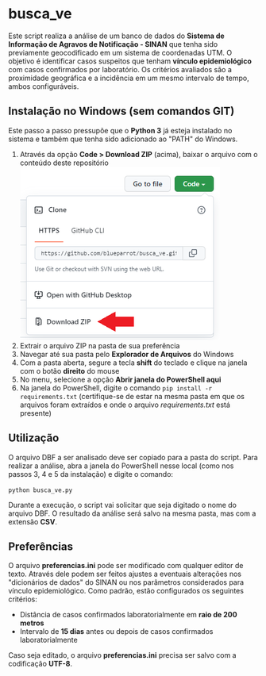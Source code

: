 # busca_ve
Este script realiza a análise de um banco de dados do **Sistema de Informação de Agravos de Notificação - SINAN** que tenha sido previamente geocodificado em um sistema de coordenadas UTM.
O objetivo é identificar casos suspeitos que tenham **vínculo epidemiológico** com casos confirmados por laboratório. Os critérios avaliados são a proximidade geográfica e a incidência em um mesmo intervalo de tempo, ambos configuráveis.
## Instalação no Windows (sem comandos GIT)
Este passo a passo pressupõe que o **Python 3** já esteja instalado no sistema e também que tenha sido adicionado ao "PATH" do Windows.
1. Através da opção **Code > Download ZIP** (acima), baixar o arquivo com o conteúdo deste repositório
![Screenshot](https://github.com/blueparrot/busca_ve/blob/main/screenshot.png)
2. Extrair o arquivo ZIP na pasta de sua preferência
3. Navegar até sua pasta pelo **Explorador de Arquivos** do Windows
4. Com a pasta aberta, segure a tecla **shift** do teclado e clique na janela com o botão **direito** do mouse
5. No menu, selecione a opção **Abrir janela do PowerShell aqui**
6. Na janela do PowerShell, digite o comando `pip install -r requirements.txt` (certifique-se de estar na mesma pasta em que os arquivos foram extraídos e onde o arquivo *requirements.txt* está presente)
## Utilização
O arquivo DBF a ser analisado deve ser copiado para a pasta do script. Para realizar a análise, abra a janela do PowerShell nesse local (como nos passos 3, 4 e 5 da instalação) e digite o comando:

`python busca_ve.py`

Durante a execução, o script vai solicitar que seja digitado o nome do arquivo DBF. O resultado da análise será salvo na mesma pasta, mas com a extensão **CSV**.
## Preferências
O arquivo **preferencias.ini** pode ser modificado com qualquer editor de texto. Através dele podem ser feitos ajustes a eventuais alterações nos "dicionários de dados" do SINAN ou nos parâmetros considerados para vínculo epidemiológico. Como padrão, estão configurados os seguintes critérios:
- Distância de casos confirmados laboratorialmente em **raio de 200 metros**
- Intervalo de **15 dias** antes ou depois de casos confirmados laboratorialmente

Caso seja editado, o arquivo **preferencias.ini** precisa ser salvo com a codificação **UTF-8**.
